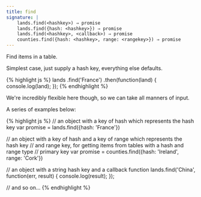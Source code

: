 ```yaml
---
title: find
signature: |
    lands.find(<hashkey>) ⇒ promise
    lands.find({hash: <hashkey>}) ⇒ promise
    lands.find(<hashkey>, <callback>) ⇒ promise
    counties.find({hash: <hashkey>, range: <rangekey>}) ⇒ promise
---
```


Find items in a table.

Simplest case, just supply a hash key, everything else defaults.

{% highlight js %}
lands
    .find('France')
    .then(function(land) {
        console.log(land);
    });
{% endhighlight %}

We're incredibly flexible here though, so we can take all manners of input.

A series of examples below:

{% highlight js %}
// an object with a key of hash which represents the hash key
var promise = lands.find({hash: 'France'})

// an object with a key of hash and a key of range which represents the hash key
// and range key, for getting items from tables with a hash and range type
// primary key
var promise = counties.find({hash: 'Ireland', range: 'Cork'})

// an object with a string hash key and a callback function
lands.find('China', function(err, result) {
    console.log(result);
});

// and so on...
{% endhighlight %}

